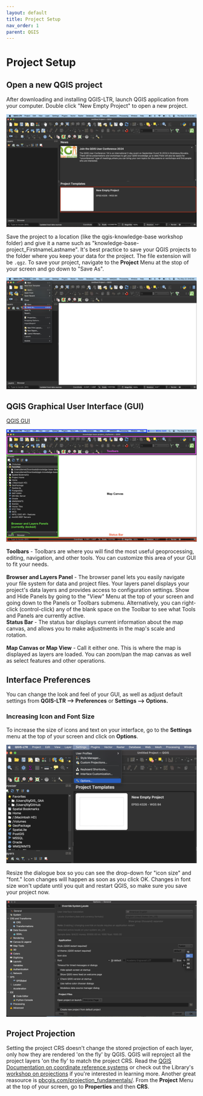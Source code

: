 ```yaml
---
layout: default
title: Project Setup
nav_order: 1
parent: QGIS
---
```

# Project Setup

## Open a new QGIS project
After downloading and installing QGIS-LTR, launch  QGIS application from your computer. Double click "New Empty Project" to open a new project. 

![open empty project](./images/new-empty-project_20240523.png)

Save the project to a location (like the qgis-knowledge-base workshop folder) and give it a name such as "knowledge-base-project_FirstnameLastname". It's best practice to save your QGIS projects to the folder where you keep your data for the project. The file extension will be `.qgz`. To save your project, navigate to the **Project** Menu at the stop of your screen and go down to "Save As". 

![save as](./images/save-as_20240523.png)


## QGIS Graphical User Interface (GUI)

[QGIS GUI](https://docs.qgis.org/3.34/en/docs/user_manual/introduction/qgis_gui.html#qgis-gui)

![qgis gui](./images/qgis-gui_20240523.png)

**Toolbars** - Toolbars are where you will find the most useful geoprocessing, editing, navigation, and other tools. You can customize this area of your GUI to fit your needs. 
<br>   
**Browser and Layers Panel** - The browser panel lets you easily navigate your file system for data and project files. Your layers panel displays your project's data layers and provides access to configuration settings. Show and Hide Panels by going to the "View" Menu at the top of your screen and going down to the Panels or Toolbars submenu. Alternatively, you can right-click (control-click) any of the blank space on the Toolbar to see what Tools and Panels are currently active. 
<br>
**Status Bar** - The status bar displays current information about the map canvas, and allows you to make adjustments in the map's scale and rotation.    
<br>
**Map Canvas or Map View** - Call it either one. This is where the map is displayed as layers are loaded. You can zoom/pan the map canvas as well as select features and other operations.    





## Interface Preferences 
You can change the look and feel of your GUI, as well as adjust default settings from **QGIS-LTR --> Preferences** or **Settings --> Options.** 

### Increasing Icon and Font Size
To increase the size of icons and text on your interface, go to the **Settings** menu at the top of your screen and click on **Options**.
   
![system-settings](./images/settings.png)

Resize the dialogue box so you can see the drop-down for "icon size" and "font." Icon changes will happen as soon as you click OK. Changes in font size won't update until you quit and restart QGIS, so make sure you save your project now. 
   
![system-preferences](./images/system-preferences.png)

## Project Projection 
Setting the project CRS doesn't change the stored projection of each layer, only how they are rendered 'on the fly' by QGIS. QGIS will reproject all the project layers 'on the fly' to match the project CRS. Read the [QGIS Documentation on coordinate reference systems](https://docs.qgis.org/3.28/en/docs/gentle_gis_introduction/coordinate_reference_systems.html) or check out the Library's [workshop on projections](https://ubc-library-rc.github.io/map-projections/content/CRS.html) if you're interested in learning more. Another great reasource is [pbcgis.com/projection_fundamentals/](https://www.pbcgis.com/projection_fundamentals/). From the **Project** Menu at the top of your screen, go to **Properties** and then **CRS**. 




